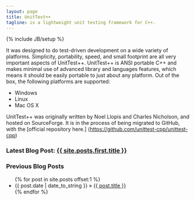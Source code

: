 ```yaml
---
layout: page
title: UnitTest++
tagline: is a lightweight unit testing framework for C++.
---
```

{% include JB/setup %}

It was designed to do test-driven development on a wide variety of platforms. Simplicity, portability, speed, and small footprint are all very important aspects of UnitTest++. UnitTest++ is ANSI portable C++ and makes minimal use of advanced library and languages features, which means it should be easily portable to just about any platform. Out of the box, the following platforms are supported:

* Windows
* Linux
* Mac OS X

UnitTest++ was originally written by Noel Llopis and Charles Nicholson, and hosted on SourceForge. It is in the process of being migrated to GitHub, with the [official repository here.] (https://github.com/unittest-cpp/unittest-cpp)

### Latest Blog Post: <a href="{{ BASE_PATH }}{{ site.posts.first.url }}">{{ site.posts.first.title }}</a>
  
### Previous Blog Posts
<ul class="posts">
  {% for post in site.posts offset:1 %}
    <li><span>{{ post.date | date_to_string }}</span> &raquo; <a href="{{ BASE_PATH }}{{ post.url }}">{{ post.title }}</a></li>
  {% endfor %}
</ul>
